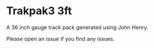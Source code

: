 # Trakpak3 3ft
A 36 inch gauge track pack generated using John Henry.

Please open an issue if you find any issues.
